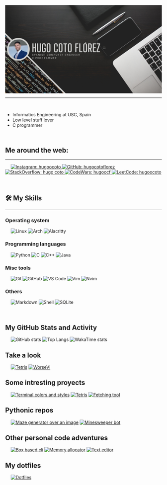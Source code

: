 

<img src="https://raw.githubusercontent.com/hugocotoflorez/hugocotoflorez/main/Black Modern Vlogger YouTube Banner.png" align="center" alt="Hugo Coto header image">

-------------------
&emsp;

- Informatics Engineering at USC, Spain
- Low level stuff lover
- C programmer

&emsp;

## Me around the web:
-------------------

&emsp;
<a href="https://www.instagram.com/hugoocoto/">
    ![Instagram: hugoocoto](https://img.shields.io/badge/-hugoocoto-000?&logo=Instagram)
</a>
<a href="https://github.com/hugocotoflorez">
    ![GitHub: hugocotoflorez](https://img.shields.io/github/followers/hugocotoflorez?label=follow&style=social)
</a>
<a href="https://stackoverflow.com/users/19060347/hugo-coto">
    ![StackOverflow: hugo coto](https://img.shields.io/stackexchange/stackoverflow/r/19060347?style=social)
</a>
<a href="https://www.codewars.com/users/hugoocf">
    ![CodeWars: hugoocf](https://www.codewars.com/users/hugoocf/badges/small)
</a>
<a href="https://www.leetcode.com/hugoocoto/">
    ![LeetCode: hugoocoto](https://img.shields.io/badge/-hugoocoto-000?&logo=LeetCode)
</a>

&emsp;

## 🛠️ My Skills
-------------------

### Operating system
&emsp;
![Linux](https://img.shields.io/badge/Linux-FCC624?style=for-the-badge&logo=linux&logoColor=black)
![Arch](https://img.shields.io/badge/Arch_Linux-1793D1?style=for-the-badge&logo=arch-linux&logoColor=white)
![Alacritty](https://img.shields.io/badge/alacritty-F46D01?style=for-the-badge&logo=alacritty&logoColor=white)

### Programming languages
&emsp;
![Python](https://img.shields.io/badge/Python-3776AB?style=for-the-badge&logo=python&logoColor=white)
![C](https://img.shields.io/badge/C-00599C?style=for-the-badge&logo=c&logoColor=white)
![C++](https://img.shields.io/badge/C%2B%2B-00599C?style=for-the-badge&logo=c%2B%2B&logoColor=white)
![Java](https://img.shields.io/badge/Java-ED8B00?style=for-the-badge&logo=openjdk&logoColor=white)

### Misc tools
&emsp;
![Git](https://img.shields.io/badge/GIT-E44C30?style=for-the-badge&logo=git&logoColor=white)
![GitHub](https://img.shields.io/badge/GitHub-100000?style=for-the-badge&logo=github&logoColor=white)
![VS Code](https://img.shields.io/badge/Visual_Studio_Code-0078D4?style=for-the-badge&logo=visual%20studio%20code&logoColor=white)
![Vim](https://img.shields.io/badge/VIM-%2311AB00.svg?&style=for-the-badge&logo=vim&logoColor=white)
![Nvim](https://img.shields.io/badge/NeoVim-%2357A143.svg?&style=for-the-badge&logo=neovim&logoColor=white)

### Others
&emsp;
![Markdown](https://img.shields.io/badge/Markdown-000000?style=for-the-badge&logo=markdown&logoColor=white)
![Shell](https://img.shields.io/badge/Shell_Script-121011?style=for-the-badge&logo=gnu-bash&logoColor=white)
![SQLite](https://img.shields.io/badge/SQLite-07405E?style=for-the-badge&logo=sqlite&logoColor=white)

&emsp;

## My GitHub Stats and Activity
&emsp;
![GitHub stats](https://github-readme-stats.vercel.app/api?username=hugocotoflorez&show_icons=true&theme=dark)
![Top Langs](https://github-readme-stats.vercel.app/api/top-langs/?username=hugocotoflorez&layout=compact&theme=dark&show_icons=true)
![WakaTime stats](https://github-readme-stats.vercel.app/api/wakatime?username=hugocotoflorez&layout=compact&theme=dark&show_icons=true)

## Take a look
&emsp;
[![Tetris](https://github-readme-stats.vercel.app/api/pin?username=hugocotoflorez&repo=tetris&theme=dark&show_icons=true)](https://github.com/hugocotoflorez/tetris)
[![WorseVi](https://github-readme-stats.vercel.app/api/pin?username=hugocotoflorez&repo=worsevi&theme=dark&show_icons=true)](https://github.com/hugocotoflorez/worsevi)

## Some intresting proyects
&emsp;
[![Terminal colors and styles](https://github-readme-stats.vercel.app/api/pin?username=hugocotoflorez&repo=&theme=dark&show_icons=true)](https://github.com/hugocotoflorez/termstuff)
[![Tetris](https://github-readme-stats.vercel.app/api/pin?username=hugocotoflorez&repo=tetris&theme=dark&show_icons=true)](https://github.com/hugocotoflorez/tetris)
[![Fetching tool](https://github-readme-stats.vercel.app/api/pin?username=hugocotoflorez&repo=hfetch&theme=dark&show_icons=true)](https://github.com/hugocotoflorez/hfetch)

## Pythonic repos
&emsp;
[![Maze generator over an image](https://github-readme-stats.vercel.app/api/pin?username=hugocotoflorez&repo=maze_generator&theme=dark&show_icons=true)](https://github.com/hugocotoflorez/maze_generator)
[![Minesweeper bot](https://github-readme-stats.vercel.app/api/pin?username=hugocotoflorez&repo=minesweeper_bot&theme=dark&show_icons=true)](https://github.com/hugocotoflorez/minesweeper_bot)

## Other personal code adventures
&emsp;
[![Box based cli](https://github-readme-stats.vercel.app/api/pin?username=hugocotoflorez&repo=bblit&theme=dark&show_icons=true)](https://github.com/hugocotoflorez/bbclit)
[![Memory allocator](https://github-readme-stats.vercel.app/api/pin?username=hugocotoflorez&repo=hallocator&theme=dark&show_icons=true)](https://github.com/hugocotoflorez/hallocator)
[![Text editor](https://github-readme-stats.vercel.app/api/pin?username=hugocotoflorez&repo=worsevi&theme=dark&show_icons=true)](https://github.com/hugocotoflorez/worsevi)

## My dotfiles
&emsp;
[![Dotfiles](https://github-readme-stats.vercel.app/api/pin?username=hugocotoflorez&repo=dotfiles&theme=dark&show_icons=true)](https://github.com/hugocotoflorez/dotfiles)


